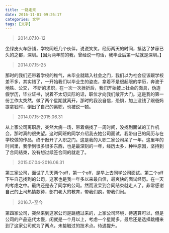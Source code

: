 ```yaml
---
title: 一路走来
date: 2016-11-01 09:26:17
categories: 文字
tags: [文字]
---
```


>2014.07.10-12

坐绿皮火车卧铺，学校同班几个伙伴，说说笑笑，经历两天的时间，抵达了梦寐已久的之都，深圳。【因为两年前的我，曾经说一句话，我毕业后第一站就是深圳。】

>2014.07.15-25

那时的我们还带着学校的稚气，未毕业就踏入社会之门，我们以为社会应该跟学校差不多，其实错了，一开始我们以毕业生的姿态，拿着不是很起眼的学历，奔波于地铁、公交， 不断的求职，在一次一次挫折后，我们开始披上社会的面具，伪造假学历，毕业证书，说着不太切实际的话，职位才向我们敞开大门。这是我的第一份工作太突然，做了两个星期就离开，那时的我没自信，恐惧，加上没钱了跟爸妈提拿钱时，倒出了自己的离职，也被说一顿。

>2014.07.15-2015.06.31

从上家公司离职后，突然大病一场，带着病找了一周时间，没找到面试的工作机会，那时真的很失望。这时同班的同学介绍我去她公司面试，我带自己的简历与在学校做的作品，终于敲开了入职之门。这是我的入职二家公司呆了一年。这里年的时间里，我学到很多很多东西，也是最深刻的一年，经历太多，种种原因，坚持到了合同结束，没有想过续签合同的就走了。

>2015.07.04-2016.06.31

第三家公司，面试了几天两个off，第一个off，是早上去同学公司面试。第二个off下午自己找到的公司，这家也是我一年多以来最自信，最爽快的面试经历。在一天的考虑之中。最终还是去了同学的公司。然而没呆到合同结束就走人了。非常感谢自己的上司热情款待，部门老大的教育，带我们疯，带我们闹。

>2016.7.-至今

第四家公司，突然来到这家公司是跳槽过来的，上家公司环境，待遇算可以，但是公司的产品迭代太慢，闲就是一个月以上，考虑一个星期多。最后还是选择跳槽来到了这家公司就为了两点，未接触过的技术点。待遇提升。
 